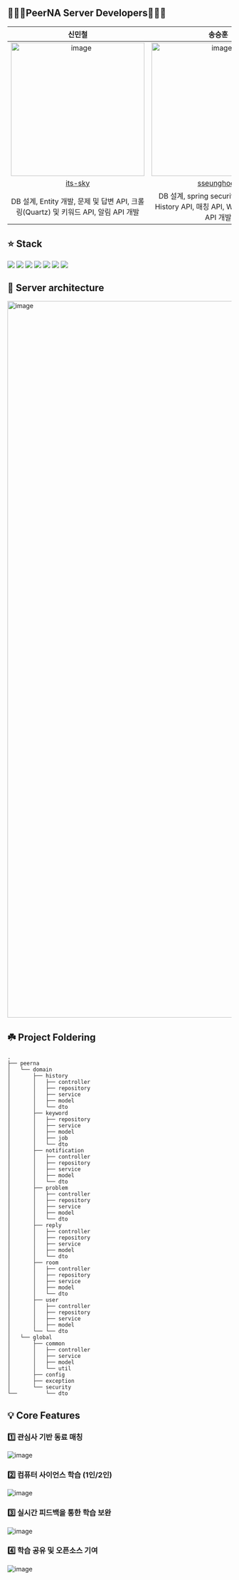 ## 👨🏻‍💻PeerNA Server Developers👨🏻‍💻

| 신민철 | 송승훈 |
| :---------:|:----------:|
|<img width="300" alt="image" src="https://avatars.githubusercontent.com/u/48898994?s=400&u=7ced4be7b2af430c876d1453fa5f4f028a9902f9&v=4"> | <img width="300"  alt="image" src="https://avatars.githubusercontent.com/u/45088611?v=4"> | 
| [its-sky](https://github.com/its-sky) | [sseunghoon](https://github.com/sseunghoon) |
| DB 설계, Entity 개발, 문제 및 답변 API, 크롤링(Quartz) 및 키워드 API, 알림 API 개발 | DB 설계, spring security, 소셜 로그인, History API, 매칭 API, Web Socket 채팅 API 개발 |


## ⭐ Stack
<img src="https://img.shields.io/badge/Spring-6db33f?style=flat&logo=Spring&logoColor=FFFFFF"/> <img src="https://img.shields.io/badge/SpringBoot-6db33f?style=flat&logo=Spring Boot&logoColor=FFFFFF"/> 
<img src="https://img.shields.io/badge/Java-e6e6fa?style=flat&logo=OpenJDK&logoColor=000000"/>
<img src="https://img.shields.io/badge/MariaDB-003545?style=flat&logo=MariaDB&logoColor=FFFFFF"/>
<img src="https://img.shields.io/badge/Redis-DC382D?style=flat&logo=Redis&logoColor=FFFFFF"/>
<img src="https://img.shields.io/badge/AWS-232F3E?style=flat&logo=Amazon AWS&logoColor=FFFFFF"/>
<img src="https://img.shields.io/badge/Docker-FFFFFF?style=flat&logo=Docker&logoColor=2496ED"/>

## 📌 Server architecture
<img width="1611" alt="image" src="https://github.com/PeerNA/Backend/assets/45088611/733dd701-d334-4eb3-afc0-f15d90636bb6">




## ☘️ Project Foldering

```
.
├── peerna
│   └── domain
│       ├── history
│       │   ├── controller
│       │   ├── repository
│       │   ├── service
│       │   ├── model
│       │   └── dto
│       ├── keyword
│       │   ├── repository
│       │   ├── service
│       │   ├── model
│       │   ├── job
│       │   └── dto
│       ├── notification
│       │   ├── controller
│       │   ├── repository
│       │   ├── service
│       │   ├── model
│       │   └── dto
│       ├── problem
│       │   ├── controller
│       │   ├── repository
│       │   ├── service
│       │   ├── model
│       │   └── dto
│       ├── reply
│       │   ├── controller
│       │   ├── repository
│       │   ├── service
│       │   ├── model
│       │   └── dto
│       ├── room
│       │   ├── controller
│       │   ├── repository
│       │   ├── service
│       │   ├── model
│       │   └── dto
│       ├── user
│       │   ├── controller
│       │   ├── repository
│       │   ├── service
│       │   ├── model
│       └── └── dto
│   └── global
│       ├── common
│       │   ├── controller
│       │   ├── service
│       │   ├── model
│       │   └── util
│       ├── config
│       ├── exception
│       └── security
└──         └── dto

```

## 💡 Core Features
### 1️⃣ 관심사 기반 동료 매칭
![image](https://github.com/PeerNA/Backend/assets/45088611/5b8f6b3f-3696-4224-9b6c-4e584cd0c38c)
### 2️⃣ 컴퓨터 사이언스 학습 (1인/2인)
![image](https://github.com/PeerNA/Backend/assets/45088611/c89dded3-9cf2-4870-a744-507f9d475cca)
### 3️⃣ 실시간 피드백을 통한 학습 보완
![image](https://github.com/PeerNA/Backend/assets/45088611/5cb47887-f2ce-4ae1-ad3b-235bd24ff169)
### 4️⃣ 학습 공유 및 오픈소스 기여
![image](https://github.com/PeerNA/Backend/assets/45088611/271f4a21-bd07-40cc-ae46-58f811e69854)

<br>

